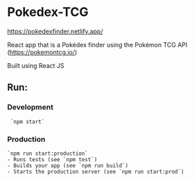 # Pokedex-TCG
https://pokedexfinder.netlify.app/

React app that is a Pokédex finder using the Pokémon TCG API (https://pokemontcg.io/) 

Built using React JS

## Run:
  ### Development
     `npm start`
     
  ### Production
    `npm run start:production`	   
    - Runs tests (see `npm test`)	
    - Builds your app (see `npm run build`)	
    - Starts the production server (see `npm run start:prod`)
